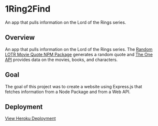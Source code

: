# 1Ring2Find
An app that pulls information on the Lord of the Rings series.

## Overview
An app that pulls information on the Lord of the Rings series. The [Random LOTR Movie Quote NPM Package](https://www.npmjs.com/package/random-lotr-movie-quote) generates a random quote and [The One API](https://the-one-api.dev/) provides data on the movies, books, and characters.

## Goal
The goal of this project was to create a website using Express.js that fetches information from a Node Package and from a Web API.

## Deployment
[View Heroku Deployment](https://one-ring2find-ba96a4f87ebf.herokuapp.com/)
